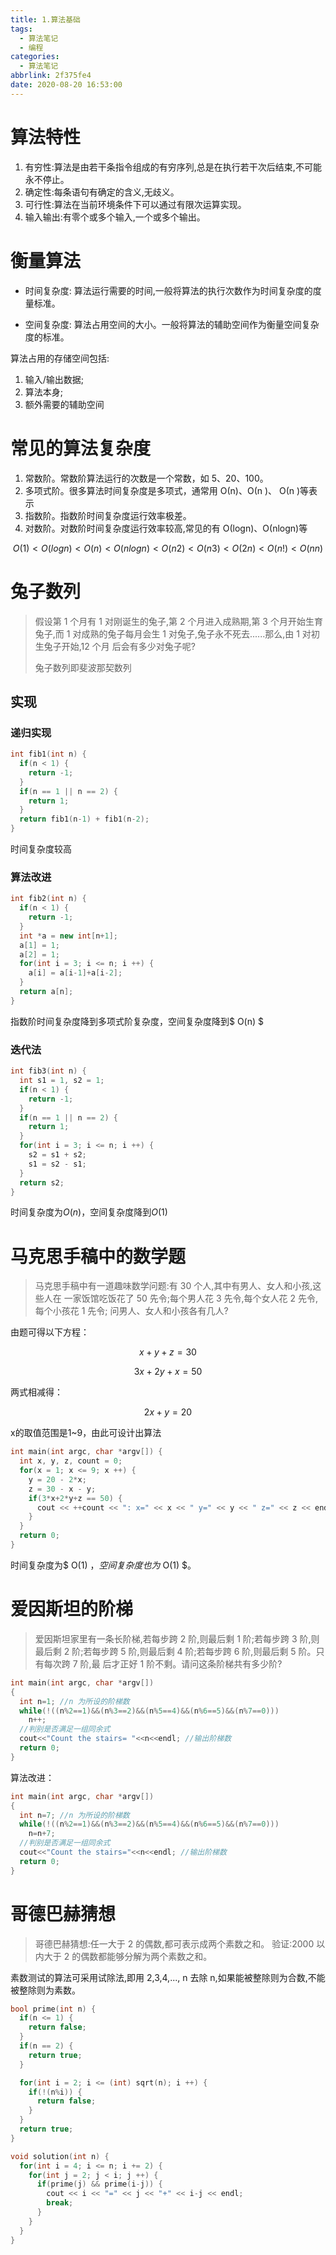 ```yaml
---
title: 1.算法基础
tags:
  - 算法笔记
  - 编程
categories:
  - 算法笔记
abbrlink: 2f375fe4
date: 2020-08-20 16:53:00
---
```


# 算法特性

1. 有穷性:算法是由若干条指令组成的有穷序列,总是在执行若干次后结束,不可能
   永不停止。
2. 确定性:每条语句有确定的含义,无歧义。
3. 可行性:算法在当前环境条件下可以通过有限次运算实现。
4. 输入输出:有零个或多个输入,一个或多个输出。

# 衡量算法

- 时间复杂度: 算法运行需要的时间,一般将算法的执行次数作为时间复杂度的度量标准。

- 空间复杂度: 算法占用空间的大小。一般将算法的辅助空间作为衡量空间复杂度的标准。

算法占用的存储空间包括:

1. 输入/输出数据;
2. 算法本身;
3. 额外需要的辅助空间

# 常见的算法复杂度

1. 常数阶。常数阶算法运行的次数是一个常数，如 5、20、100。
2. 多项式阶。很多算法时间复杂度是多项式，通常用 О(n)、О(n )、 О(n )等表示
3. 指数阶。指数阶时间复杂度运行效率极差。
4. 对数阶。对数阶时间复杂度运行效率较高,常见的有 О(logn)、О(nlogn)等

$$О(1)< О(logn)< О(n)< О(nlogn) < О(n2)< О(n3)< О(2n) < О(n!)< О(nn)$$

# 兔子数列

> 假设第 1 个月有 1 对刚诞生的兔子,第 2 个月进入成熟期,第 3 个月开始生育兔子,而
> 1 对成熟的兔子每月会生 1 对兔子,兔子永不死去......那么,由 1 对初生兔子开始,12 个月
> 后会有多少对兔子呢?
>
> 兔子数列即斐波那契数列

## 实现

### 递归实现

```c++
int fib1(int n) {
  if(n < 1) {
    return -1;
  }
  if(n == 1 || n == 2) {
    return 1;
  }
  return fib1(n-1) + fib1(n-2);
}
```

时间复杂度较高

### 算法改进

```c++
int fib2(int n) {
  if(n < 1) {
    return -1;
  }
  int *a = new int[n+1];
  a[1] = 1;
  a[2] = 1;
  for(int i = 3; i <= n; i ++) {
    a[i] = a[i-1]+a[i-2];
  }
  return a[n];
}
```

指数阶时间复杂度降到多项式阶复杂度，空间复杂度降到$ O(n) $

### 迭代法

```c++
int fib3(int n) {
  int s1 = 1, s2 = 1;
  if(n < 1) {
    return -1;
  }
  if(n == 1 || n == 2) {
    return 1;
  }
  for(int i = 3; i <= n; i ++) {
    s2 = s1 + s2;
    s1 = s2 - s1;
  }
  return s2;
}
```

时间复杂度为$O(n)$，空间复杂度降到$O(1)$

# 马克思手稿中的数学题

> 马克思手稿中有一道趣味数学问题:有 30 个人,其中有男人、女人和小孩,这些人在
> 一家饭馆吃饭花了 50 先令;每个男人花 3 先令,每个女人花 2 先令,每个小孩花 1 先令;
> 问男人、女人和小孩各有几人?

由题可得以下方程：

$$ x+y+z=30 $$

$$ 3x+2y+x=50 $$

两式相减得：

$$ 2x+y=20 $$

x的取值范围是1~9，由此可设计出算法

```c++
int main(int argc, char *argv[]) {
  int x, y, z, count = 0;
  for(x = 1; x <= 9; x ++) {
    y = 20 - 2*x;
    z = 30 - x - y;
    if(3*x+2*y+z == 50) {
      cout << ++count << ": x=" << x << " y=" << y << " z=" << z << endl;
    }
  }
  return 0;
}
```

时间复杂度为$ O(1) $，空间复杂度也为$ O(1) $。

# 爱因斯坦的阶梯

> 爱因斯坦家里有一条长阶梯,若每步跨 2 阶,则最后剩 1 阶;若每步跨 3 阶,则最后剩
> 2 阶;若每步跨 5 阶,则最后剩 4 阶;若每步跨 6 阶,则最后剩 5 阶。只有每次跨 7 阶,最
> 后才正好 1 阶不剩。请问这条阶梯共有多少阶?

```c++
int main(int argc, char *argv[])
{
  int n=1; //n 为所设的阶梯数
  while(!((n%2==1)&&(n%3==2)&&(n%5==4)&&(n%6==5)&&(n%7==0)))
    n++;
  //判别是否满足一组同余式
  cout<<"Count the stairs= "<<n<<endl; //输出阶梯数
  return 0;
}
```

算法改进：

```c++
int main(int argc, char *argv[])
{
  int n=7; //n 为所设的阶梯数
  while(!((n%2==1)&&(n%3==2)&&(n%5==4)&&(n%6==5)&&(n%7==0)))
    n=n+7;
  //判别是否满足一组同余式
  cout<<"Count the stairs="<<n<<endl; //输出阶梯数
  return 0;
}
```

# 哥德巴赫猜想

> 哥德巴赫猜想:任一大于 2 的偶数,都可表示成两个素数之和。
> 验证:2000 以内大于 2 的偶数都能够分解为两个素数之和。

素数测试的算法可采用试除法,即用 2,3,4,..., n 去除 n,如果能被整除则为合数,不能被整除则为素数。

```c++
bool prime(int n) {
  if(n <= 1) {
    return false;
  }
  if(n == 2) {
    return true;
  }

  for(int i = 2; i <= (int) sqrt(n); i ++) {
    if(!(n%i)) {
      return false;
    }
  }
  return true;
}

void solution(int n) {
  for(int i = 4; i <= n; i += 2) {
    for(int j = 2; j < i; j ++) {
      if(prime(j) && prime(i-j)) {
        cout << i << "=" << j << "+" << i-j << endl;
        break;
      }
    }
  }
}
```
